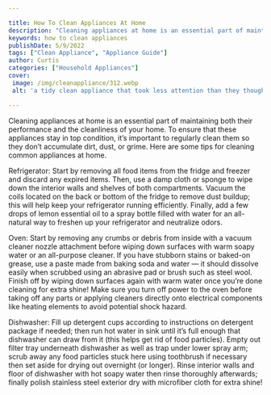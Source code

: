 ```yaml
---

title: How To Clean Appliances At Home
description: "Cleaning appliances at home is an essential part of maintaining both their performance and the cleanliness of your home. To ensure...find out now"
keywords: how to clean appliances
publishDate: 5/9/2022
tags: ["Clean Appliance", "Appliance Guide"]
author: Curtis
categories: ["Household Appliances"]
cover: 
 image: /img/cleanappliance/312.webp
 alt: 'a tidy clean appliance that took less attention than they thought'

---
```


Cleaning appliances at home is an essential part of maintaining both their performance and the cleanliness of your home. To ensure that these appliances stay in top condition, it’s important to regularly clean them so they don’t accumulate dirt, dust, or grime. Here are some tips for cleaning common appliances at home.

Refrigerator: Start by removing all food items from the fridge and freezer and discard any expired items. Then, use a damp cloth or sponge to wipe down the interior walls and shelves of both compartments. Vacuum the coils located on the back or bottom of the fridge to remove dust buildup; this will help keep your refrigerator running efficiently. Finally, add a few drops of lemon essential oil to a spray bottle filled with water for an all-natural way to freshen up your refrigerator and neutralize odors.

Oven: Start by removing any crumbs or debris from inside with a vacuum cleaner nozzle attachment before wiping down surfaces with warm soapy water or an all-purpose cleaner. If you have stubborn stains or baked-on grease, use a paste made from baking soda and water — it should dissolve easily when scrubbed using an abrasive pad or brush such as steel wool. Finish off by wiping down surfaces again with warm water once you’re done cleaning for extra shine! Make sure you turn off power to the oven before taking off any parts or applying cleaners directly onto electrical components like heating elements to avoid potential shock hazard.

Dishwasher: Fill up detergent cups according to instructions on detergent package if needed; then run hot water in sink until it’s full enough that dishwasher can draw from it (this helps get rid of food particles). Empty out filter tray underneath dishwasher as well as trap under lower spray arm; scrub away any food particles stuck here using toothbrush if necessary then set aside for drying out overnight (or longer). Rinse interior walls and floor of dishwasher with hot soapy water then rinse thoroughly afterwards; finally polish stainless steel exterior dry with microfiber cloth for extra shine!
